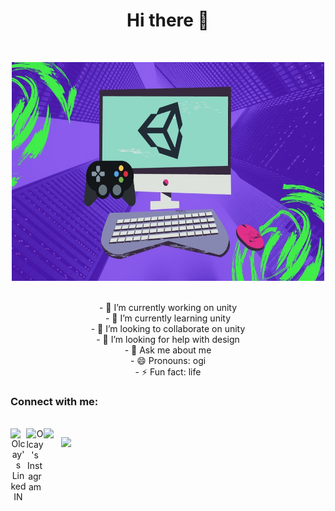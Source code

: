 ### <h1 align="center">Hi there 👋</h1> 
<br/>
<p align="center"><img alt="GIF" src="https://github.com/olcayertasmis/olcayertasmis/blob/main/original.jpg" width="500" height="350" /></p>
<p align="center">
  <br/>
- 🔭 I’m currently working on unity
  <br />
- 🌱 I’m currently learning unity
  <br />
- 👯 I’m looking to collaborate on unity
  <br />
- 🤔 I’m looking for help with design
  <br />
- 💬 Ask me about me
  <br />
- 😄 Pronouns: ogi
  <br />
- ⚡ Fun fact: life
  <br />
  </p>
<h3 align="left">Connect with me:</h3>
<br />
<a align="center" href="https://www.linkedin.com/in/olcay-erta%C5%9Fm%C4%B1%C5%9F-b44a971b1/" align="center">
  <img align="left" alt="Olcay's LinkedIN" width="25px" src="https://cdn.jsdelivr.net/npm/simple-icons@v3/icons/linkedin.svg" />
</a>

<a href="https://www.instagram.com/olcayertasmis/" align="center">
  <img align="left" alt="Olcay's Instagram" width="28px" src="https://cdn.jsdelivr.net/npm/simple-icons@v3/icons/instagram.svg" />
</a>

<a href="olcayertasmis@gmail.com" align="center">
  <img align="left" width="28px" src="https://cdn.jsdelivr.net/npm/simple-icons@v3/icons/gmail.svg" />
</a>

![](https://visitor-badge.glitch.me/badge?page_id=olcayertasmis.olcayertasmis)

